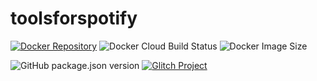 # toolsforspotify
[![Docker Repository](https://img.shields.io/badge/docker-repository-099CEC?style=for-the-badge&logo=docker)](https://hub.docker.com/repository/docker/nailuj/toolsforspotify)
![Docker Cloud Build Status](https://img.shields.io/docker/cloud/build/nailuj/toolsforspotify?style=for-the-badge) ![Docker Image Size](https://img.shields.io/docker/image-size/nailuj/toolsforspotify?sort=semver&style=for-the-badge)

![GitHub package.json version](https://img.shields.io/github/package-json/v/nailujx86/toolsforspotify?style=for-the-badge) [![Glitch Project](https://img.shields.io/badge/remix%20me%20on-glitch-C454FF?style=for-the-badge&logo=glitch)](https://glitch.com/edit/#!/toolsforspotify)

